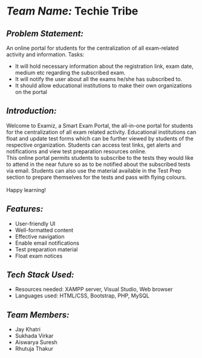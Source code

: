 # *Team Name:* Techie Tribe
## *Problem Statement:* 
An online portal for students for the centralization of all exam-related activity and
information. Tasks:
- It will hold necessary information about the registration link, exam date, medium
etc regarding the subscribed exam.
- It will notify the user about all the exams he/she has subscribed to.
- It should allow educational institutions to make their own organizations on the portal

## *Introduction:*
Welcome to Examiz, a Smart Exam Portal, the all-in-one portal for students for the centralization of all exam related activity.
Educational institutions can float and update test forms which can be further viewed by students of the respective organization. 
Students can access test links, get alerts and notifications and view test preparation resources online. <br>
This online portal permits students to subscribe to the tests they would like to attend in the near future so as to be
notified about the subscribed tests via email. Students can also use the material available in the Test Prep section to
prepare themselves for the tests and pass with flying colours.<br><br>
Happy learning!

## *Features:*
- User-friendly UI
- Well-formatted content
- Effective navigation
- Enable email notifications 
- Test preparation material
- Float exam notices

## *Tech Stack Used:*
- Resources needed: XAMPP server, Visual Studio, Web browser
- Languages used: HTML/CSS, Bootstrap, PHP, MySQL

## *Team Members:*
- Jay Khatri
- Sukhada Virkar
- Aiswarya Suresh
- Rhutuja Thakur
